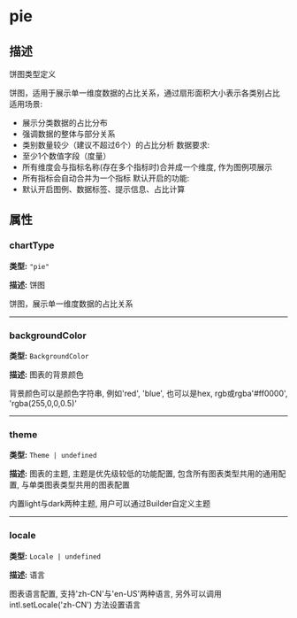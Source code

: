 # pie
## 描述
饼图类型定义

饼图，适用于展示单一维度数据的占比关系，通过扇形面积大小表示各类别占比
适用场景:
- 展示分类数据的占比分布
- 强调数据的整体与部分关系
- 类别数量较少（建议不超过6个）的占比分析
数据要求:
- 至少1个数值字段（度量）
- 所有维度会与指标名称(存在多个指标时)合并成一个维度, 作为图例项展示
- 所有指标会自动合并为一个指标
默认开启的功能:
- 默认开启图例、数据标签、提示信息、占比计算


## 属性

### chartType

**类型:** `"pie"`

**描述:**
饼图

饼图，展示单一维度数据的占比关系

---

### backgroundColor

**类型:** `BackgroundColor`

**描述:**
图表的背景颜色

背景颜色可以是颜色字符串, 例如'red', 'blue', 也可以是hex, rgb或rgba'#ff0000', 'rgba(255,0,0,0.5)'

---

### theme

**类型:** `Theme | undefined`

**描述:**
图表的主题, 主题是优先级较低的功能配置, 包含所有图表类型共用的通用配置, 与单类图表类型共用的图表配置

内置light与dark两种主题, 用户可以通过Builder自定义主题

---

### locale

**类型:** `Locale | undefined`

**描述:**
语言

图表语言配置, 支持'zh-CN'与'en-US'两种语言, 另外可以调用 intl.setLocale('zh-CN') 方法设置语言